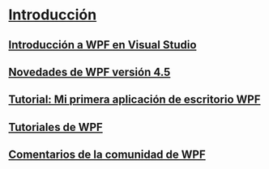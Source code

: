 # [Introducción](index.md)
## [Introducción a WPF en Visual Studio](introduction-to-wpf-in-vs.md)
## [Novedades de WPF versión 4.5](whats-new.md)
## [Tutorial: Mi primera aplicación de escritorio WPF](walkthrough-my-first-wpf-desktop-application.md)
## [Tutoriales de WPF](wpf-walkthroughs.md)
## [Comentarios de la comunidad de WPF](community-feedback.md)
